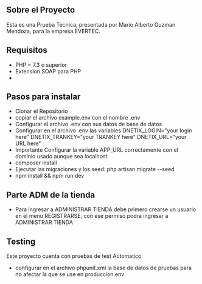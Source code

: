 ## Sobre el Proyecto

Esta es una Prueba Tecnica, presentada por Mario Alberto Guzman Mendoza, para la empresa EVERTEC.

## Requisitos
- PHP = 7.3 o superior
- Extension SOAP para PHP
- 
## Pasos para instalar
-   Clonar el Repositorio
-   copiar el archivo example.env con el nombre .env
-   Configurar el archivo .env con sus datos de base de datos
-   Configurar en el archivo .env las variables 
        DNETIX_LOGIN="your login here"
        DNETIX_TRANKEY="your TRANKEY here"
        DNETIX_URL="your URL here"
-   Importante Configurar la variable APP_URL correctamente con el dominio usado aunque sea localhost
-   composer install
-   Ejecutar las migraciones y los seed: php artisan migrate --seed
-   npm install && npm run dev

## Parte ADM de la tienda
- Para ingresar a ADMINISTRAR TIENDA debe primero crearse un usuario en el menu REGISTRARSE, con ese permiso podra ingresar a ADMINISTRAR TIENDA
## Testing

Este proyecto cuenta con pruebas de test Automatico

-   configurar en el archivo phpunit.xml
    la base de datos de pruebas para no afectar la que se use en produccion.env
    <server name="DB_CONNECTION" value="mysql"/>
    <server name="DB_DATABASE" value="evertec_test"/>
